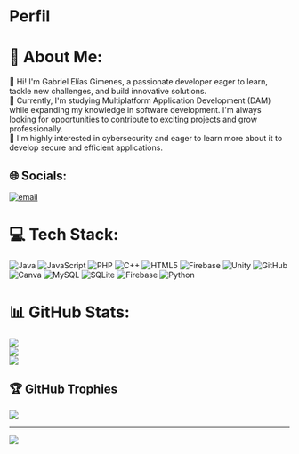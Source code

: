 # Perfil
# 💫 About Me:
👋 Hi! I'm Gabriel Elías Gimenes, a passionate developer eager to learn, tackle new challenges, and build innovative solutions.<br>🚀 Currently, I'm studying Multiplatform Application Development (DAM) while expanding my knowledge in software development. I'm always looking for opportunities to contribute to exciting projects and grow professionally.<br>🔐 I'm highly interested in cybersecurity and eager to learn more about it to develop secure and efficient applications.


## 🌐 Socials:
[![email](https://img.shields.io/badge/Email-D14836?logo=gmail&logoColor=white)](mailto:gabrielbr190@gmail.com) 

# 💻 Tech Stack:
![Java](https://img.shields.io/badge/java-%23ED8B00.svg?style=for-the-badge&logo=openjdk&logoColor=white) ![JavaScript](https://img.shields.io/badge/javascript-%23323330.svg?style=for-the-badge&logo=javascript&logoColor=%23F7DF1E) ![PHP](https://img.shields.io/badge/php-%23777BB4.svg?style=for-the-badge&logo=php&logoColor=white) ![C++](https://img.shields.io/badge/c++-%2300599C.svg?style=for-the-badge&logo=c%2B%2B&logoColor=white) ![HTML5](https://img.shields.io/badge/html5-%23E34F26.svg?style=for-the-badge&logo=html5&logoColor=white) ![Firebase](https://img.shields.io/badge/firebase-%23039BE5.svg?style=for-the-badge&logo=firebase) ![Unity](https://img.shields.io/badge/unity-%23000000.svg?style=for-the-badge&logo=unity&logoColor=white) ![GitHub](https://img.shields.io/badge/github-%23121011.svg?style=for-the-badge&logo=github&logoColor=white) ![Canva](https://img.shields.io/badge/Canva-%2300C4CC.svg?style=for-the-badge&logo=Canva&logoColor=white) ![MySQL](https://img.shields.io/badge/mysql-4479A1.svg?style=for-the-badge&logo=mysql&logoColor=white) ![SQLite](https://img.shields.io/badge/sqlite-%2307405e.svg?style=for-the-badge&logo=sqlite&logoColor=white) ![Firebase](https://img.shields.io/badge/firebase-a08021?style=for-the-badge&logo=firebase&logoColor=ffcd34) ![Python](https://img.shields.io/badge/python-3670A0?style=for-the-badge&logo=python&logoColor=ffdd54)
# 📊 GitHub Stats:
![](https://github-readme-stats.vercel.app/api?username=gabriel3019&theme=algolia&hide_border=false&include_all_commits=false&count_private=false)<br/>
![](https://nirzak-streak-stats.vercel.app/?user=gabriel3019&theme=algolia&hide_border=false)<br/>
![](https://github-readme-stats.vercel.app/api/top-langs/?username=gabriel3019&theme=algolia&hide_border=false&include_all_commits=false&count_private=false&layout=compact)

## 🏆 GitHub Trophies
![](https://github-profile-trophy.vercel.app/?username=gabriel3019&theme=radical&no-frame=false&no-bg=true&margin-w=4)

---
[![](https://visitcount.itsvg.in/api?id=gabriel3019&icon=0&color=0)](https://visitcount.itsvg.in)
